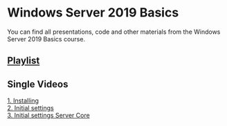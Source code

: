 # Windows Server 2019 Basics
You can find all presentations, code and other materials from the Windows Server 2019 Basics course.

## [Playlist](https://www.youtube.com/watch?v=VYMtcBBfgzo&list=PLBYrLLXZvp0yggdP-HU538lY7FERfO7mO)

## Single Videos
[1. Installing](https://youtu.be/VYMtcBBfgzo) <br />
[2. Initial settings](https://www.youtube.com/watch?v=76F7LlOy-lY) <br />
[3. Initial settings Server Core](https://youtu.be/lAw5i92AWXg)


